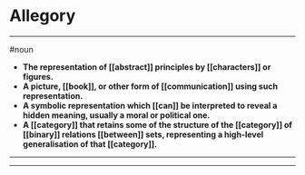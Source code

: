 # Allegory
---
#noun
- **The representation of [[abstract]] principles by [[characters]] or figures.**
- **A picture, [[book]], or other form of [[communication]] using such representation.**
- **A symbolic representation which [[can]] be interpreted to reveal a hidden meaning, usually a moral or political one.**
- **A [[category]] that retains some of the structure of the [[category]] of [[binary]] relations [[between]] sets, representing a high-level generalisation of that [[category]].**
---
---
